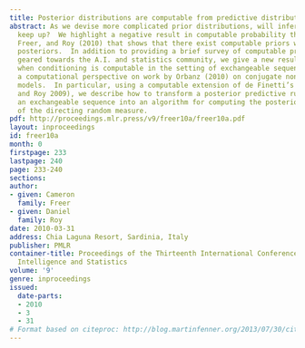 ```yaml
---
title: Posterior distributions are computable from predictive distributions
abstract: As we devise more complicated prior distributions, will inference algorithms
  keep up?  We highlight a negative result in computable probability theory by Ackerman,
  Freer, and Roy (2010) that shows that there exist computable priors with noncomputable
  posteriors.  In addition to providing a brief survey of computable probability theory
  geared towards the A.I. and statistics community, we give a new result characterizing
  when conditioning is computable in the setting of exchangeable sequences, and provide
  a computational perspective on work by Orbanz (2010) on conjugate nonparametric
  models.  In particular, using a computable extension of de Finetti’s theorem (Freer
  and Roy 2009), we describe how to transform a posterior predictive rule for generating
  an exchangeable sequence into an algorithm for computing the posterior distribution
  of the directing random measure.
pdf: http://proceedings.mlr.press/v9/freer10a/freer10a.pdf
layout: inproceedings
id: freer10a
month: 0
firstpage: 233
lastpage: 240
page: 233-240
sections: 
author:
- given: Cameron
  family: Freer
- given: Daniel
  family: Roy
date: 2010-03-31
address: Chia Laguna Resort, Sardinia, Italy
publisher: PMLR
container-title: Proceedings of the Thirteenth International Conference on Artificial
  Intelligence and Statistics
volume: '9'
genre: inproceedings
issued:
  date-parts:
  - 2010
  - 3
  - 31
# Format based on citeproc: http://blog.martinfenner.org/2013/07/30/citeproc-yaml-for-bibliographies/
---
```

